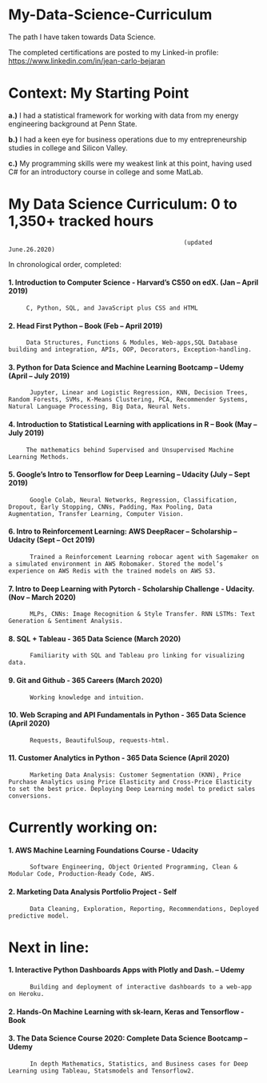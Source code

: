 # My-Data-Science-Curriculum
The path I have taken towards Data Science. 

The completed certifications are posted to my Linked-in profile:
https://www.linkedin.com/in/jean-carlo-bejaran

# Context: My Starting Point

**a.)** I had a statistical framework for working with data from my energy engineering background at Penn State.

**b.)** I had a keen eye for business operations due to my entrepreneurship studies in college and Silicon Valley.

**c.)** My programming skills were my weakest link at this point, having used C# for an introductory course in college and some MatLab.


# My Data Science Curriculum: 0 to 1,350+ tracked hours							
                                                     (updated June.26.2020)


In chronological order, completed: 					
#### 1.	Introduction to Computer Science - Harvard’s CS50 on edX.			          (Jan – April 2019) 
         C, Python, SQL, and JavaScript plus CSS and HTML
#### 2.	Head First Python – Book				                              (Feb – April 2019)
         Data Structures, Functions & Modules, Web-apps,SQL Database building and integration, APIs, OOP, Decorators, Exception-handling.
#### 3.	Python for Data Science and Machine Learning Bootcamp – Udemy                             (April – July 2019)
          Jupyter, Linear and Logistic Regression, KNN, Decision Trees, Random Forests, SVMs, K-Means Clustering, PCA, Recommender Systems, Natural Language Processing, Big Data, Neural Nets.
#### 4.	Introduction to Statistical Learning with applications in R – Book		          (May – July 2019)
         The mathematics behind Supervised and Unsupervised Machine Learning Methods.
#### 5.	Google’s Intro to Tensorflow for Deep Learning – Udacity			          (July – Sept 2019)
          Google Colab, Neural Networks, Regression, Classification, Dropout, Early Stopping, CNNs, Padding, Max Pooling, Data Augmentation, Transfer Learning, Computer Vision. 
#### 6.	Intro to Reinforcement Learning: AWS DeepRacer – Scholarship – Udacity 	          (Sept – Oct 2019)
          Trained a Reinforcement Learning robocar agent with Sagemaker on a simulated environment in AWS Robomaker. Stored the model’s experience on AWS Redis with the trained models on AWS S3. 
#### 7.	Intro to Deep Learning with Pytorch - Scholarship Challenge - Udacity. 	          (Nov – March 2020)
          MLPs, CNNs: Image Recognition & Style Transfer. RNN LSTMs: Text Generation & Sentiment Analysis.
#### 8. SQL + Tableau - 365 Data Science (March 2020)
          Familiarity with SQL and Tableau pro linking for visualizing data. 
#### 9. Git and Github - 365 Careers (March 2020)
          Working knowledge and intuition.
#### 10.  Web Scraping and API Fundamentals in Python - 365 Data Science (April 2020)
          Requests, BeautifulSoup, requests-html.
#### 11. Customer Analytics in Python - 365 Data Science (April 2020)
          Marketing Data Analysis: Customer Segmentation (KNN), Price Purchase Analytics using Price Elasticity and Cross-Price Elasticity to set the best price. Deploying Deep Learning model to predict sales conversions.

# Currently working on:
#### 1. AWS Machine Learning Foundations Course - Udacity
          Software Engineering, Object Oriented Programming, Clean & Modular Code, Production-Ready Code, AWS.
#### 2. Marketing Data Analysis Portfolio Project - Self
          Data Cleaning, Exploration, Reporting, Recommendations, Deployed predictive model. 
          
# Next in line:          
#### 1.	Interactive Python Dashboards Apps with Plotly and Dash. – Udemy
          Building and deployment of interactive dashboards to a web-app on Heroku.
#### 2.	Hands-On Machine Learning with sk-learn, Keras and Tensorflow - Book
#### 3.	The Data Science Course 2020: Complete Data Science Bootcamp  – Udemy
          In depth Mathematics, Statistics, and Business cases for Deep Learning using Tableau, Statsmodels and Tensorflow2.
